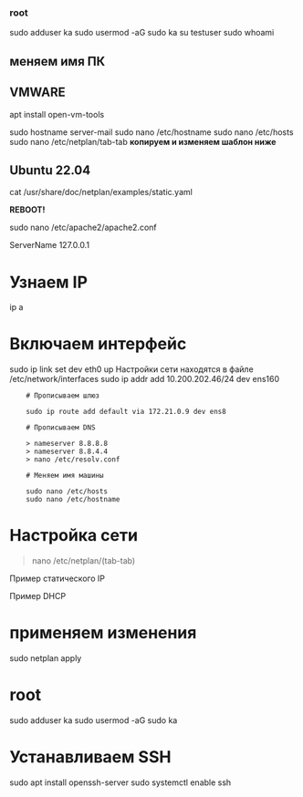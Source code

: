 ### root

sudo adduser ka
sudo usermod -aG sudo ka
su testuser
sudo whoami

## меняем имя ПК

## VMWARE

apt install open-vm-tools

sudo hostname server-mail
sudo nano /etc/hostname
sudo nano /etc/hosts
sudo nano /etc/netplan/tab-tab **копируем и изменяем шаблон ниже**

## Ubuntu 22.04

cat /usr/share/doc/netplan/examples/static.yaml

  <!-- 
  version: 2
  renderer: networkd
  ethernets:
    enp3s0:
      addresses:
        - 10.10.10.2/24
      nameservers:
        search: [mydomain, otherdomain]
        addresses: [10.10.10.1, 1.1.1.1]
      routes:
        - to: default
          via: 10.10.10.1 -->

**REBOOT!**

<!-- В системах Ubuntu и Debian откройте файл /etc/apache2/apache2.conf с правами root: -->

sudo nano /etc/apache2/apache2.conf

<!--
Добавьте в конец файла строку ServerName 127.0.0.1: -->

ServerName 127.0.0.1

<!-- 127.0.1.1 server-mail-->

# Узнаем IP

ip a

# Включаем интерфейс

sudo ip link set dev eth0 up
Настройки сети находятся в файле /etc/network/interfaces
sudo ip addr add 10.200.202.46/24 dev ens160

        # Прописываем шлюз

        sudo ip route add default via 172.21.0.9 dev ens8

        # Прописываем DNS

        > nameserver 8.8.8.8
        > nameserver 8.8.4.4
        > nano /etc/resolv.conf

        # Меняем имя машины

        sudo nano /etc/hosts
        sudo nano /etc/hostname

# Настройка сети

> nano /etc/netplan/(tab-tab)

Пример статического IP

<!-- # This is the network config written by 'subiquity'
network:
  ethernets:
    ens160:
      addresses:
      - 10.200.202.147/24
      gateway4: 10.200.202.1
      nameservers:
        addresses:
        - 8.8.8.8
        - 77.88.8.8
        search:
        - test
  version: 2 -->

Пример DHCP

<!--
network:
  ethernets:
    ens160:
      dhcp4: true
  version: 2 -->

>

# применяем изменения

sudo netplan apply

# root

sudo adduser ka
sudo usermod -aG sudo ka

# Устанавливаем SSH

sudo apt install openssh-server
sudo systemctl enable ssh
